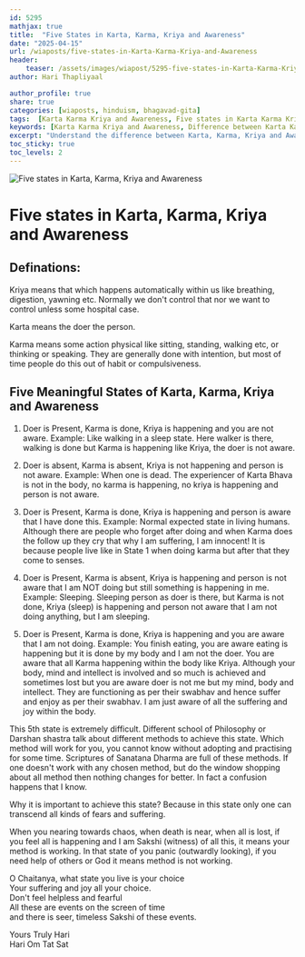 ```yaml
---       
id: 5295
mathjax: true        
title:  "Five States in Karta, Karma, Kriya and Awareness"        
date: "2025-04-15"        
url: /wiaposts/five-states-in-Karta-Karma-Kriya-and-Awareness
header:        
    teaser: /assets/images/wiapost/5295-five-states-in-Karta-Karma-Kriya-and-Awareness.jpg               
author: Hari Thapliyaal        

author_profile: true        
share: true
categories: [wiaposts, hinduism, bhagavad-gita] 
tags:  [Karta Karma Kriya and Awareness, Five states in Karta Karma Kriya and Awareness, Bhagavad Gita teachings, Hinduism, Spirituality, Self-Inquiry, Spiritual Growth, Self-Discovery, Inner Peace]      
keywords: [Karta Karma Kriya and Awareness, Difference between Karta Karma Kriya and Awareness, Bhagavad Gita teachings on Karta Karma Kriya and Awareness, Yoga in Hinduism, Spiritual Inquiry, Self-Discovery, Inner Peace, Spiritual Growth, Self-Improvement]
excerpt: "Understand the difference between Karta, Karma, Kriya and Awareness and how five states can help us in our spiritual journey."
toc_sticky: true
toc_levels: 2
---
```


![Five states in Karta, Karma, Kriya and Awareness](/assets/images/wiapost/5295-five-states-in-Karta-Karma-Kriya-and-Awareness.jpg)


# Five states in Karta, Karma, Kriya and Awareness

## Definations: 
Kriya means that which happens automatically within us like breathing, digestion, yawning etc. Normally we don't control that nor we want to control unless some hospital case.

Karta means the doer the person.

Karma means some action physical like sitting, standing, walking etc, or thinking or speaking. They are generally done with intention, but most of time people do this out of habit or compulsiveness.

## Five Meaningful States of Karta, Karma, Kriya and Awareness 
1. Doer is Present, Karma is done, Kriya is happening and you are not aware.
Example: Like walking in a sleep state. Here walker is there, walking is done but Karma is happening like Kriya, the doer is not aware.

2. Doer is absent, Karma is absent, Kriya is not happening and person is not aware.
Example: When one is dead. The experiencer of Karta Bhava is not in the body, no karma is happening, no kriya is happening and person is not aware.

3. Doer is Present, Karma is done, Kriya is happening and person is aware that I have done this.
Example: Normal expected state in living humans. Although there are people who forget after doing and when Karma does the follow up they cry that why I am suffering, I am innocent! It is because people live like in State 1 when doing karma but after that they come to senses.

4. Doer is Present, Karma is absent, Kriya is happening and person is not aware that I am NOT doing but still something is happening in me.
Example: Sleeping. Sleeping person as doer is there, but Karma is not done, Kriya (sleep) is happening and person not aware that I am not doing anything, but I am sleeping.

5. Doer is Present, Karma is done, Kriya is happening and you are aware that I am not doing.
Example: You finish eating, you are aware eating is happening but it is done by my body and I am not the doer. You are aware that all Karma happening within the body like Kriya. Although your body, mind and intellect is involved and so much is achieved and sometimes lost but you are aware doer is not me but my mind, body and intellect. They are functioning as per their swabhav and hence suffer and enjoy as per their swabhav. I am just aware of all the suffering and joy within the body.

This 5th state is extremely difficult. Different school of Philosophy or Darshan shastra talk about different methods to achieve this state. Which method will work for you, you cannot know without adopting and practising for some time. Scriptures of Sanatana Dharma are full of these methods. If one doesn't work with any chosen method, but do the window shopping about all method then nothing changes for better. In fact a confusion happens that I know.

Why it is important to achieve this state? Because in this state only one can transcend all kinds of fears and suffering.

When you nearing towards chaos, when death is near, when all is lost, if you feel all is happening and I am Sakshi (witness) of all this, it means your method is working. In that state of you panic (outwardly looking), if you need help of others or God it means method is not working.

O Chaitanya, what state you live is your choice   
Your suffering and joy all your choice.  
Don't feel helpless and fearful   
All these are events on the screen of time  
and there is seer, timeless Sakshi of these events.

Yours Truly Hari   
Hari Om Tat Sat



